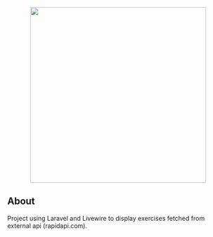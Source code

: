 <p align="center"><a href="https://laravel.com" target="_blank"><img src="https://d1hdtc0tbqeghx.cloudfront.net/wp-content/uploads/2020/07/27141257/laravel-livewire.jpg" width="400"></a></p>


## About

Project using Laravel and Livewire to display exercises fetched from external api (rapidapi.com).